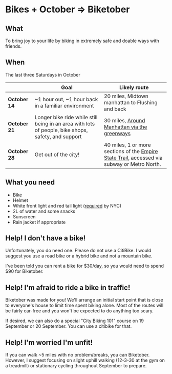 # Bikes + October => Biketober

## What

To bring joy to your life by biking in extremely safe and doable ways with friends.

## When

The last three Saturdays in October

|            | Goal                                                                                               | Likely route                                                                                                                                                                                                          |
|------------|----------------------------------------------------------------------------------------------------|-----------------------------------------------------------------------------------------------------------------------------------------------------------------------------------------------------------------------|
| **October 14** | ~1 hour out, ~1 hour back in a familiar environment                                                | 20 miles, Midtown manhattan to Flushing and back                                                                                                                                                                      |
| **October 21** | Longer bike ride while still being in an area with lots of people, bike shops, safety, and support | 30 miles, [Around Manhattan via the greenways](https://www.nycbikemaps.com/maps/manhattan-waterfront-greenway-bike-map/#:~:text=The%20Manhattan%20Waterfront%20Greenway%20is,around%20the%20island%20of%20Manhattan.) |
| **October 28** | Get out of the city!                                                                               | 40 miles, 1 or more sections of the [Empire State Trail](https://empiretrail.ny.gov/map), accessed via subway or Metro North.                                                                                         |

## What you need

* Bike
* Helmet
* White front light and red tail light ([required](https://www.nyc.gov/html/dot/html/bicyclists/biketips.shtml#laws) by NYC)
* 2L of water and some snacks
* Sunscreen
* Rain jacket if appropriate

## Help! I don't have a bike!

Unfortunately, you do need one. Please do not use a CitiBike. I would suggest you use a road bike or a hybrid bike and not a mountain bike. 

I've been told you can rent a bike for $30/day, so you would need to spend $90 for Biketober. 

## Help! I'm afraid to ride a bike in traffic!

Biketober was made for you! We'll arrange an initial start point that is close to everyone's house to limit time spent biking alone. Most of the routes will be fairly car-free and you won't be expected to do anything too scary.

If desired, we can also do a special "City Biking 101" course on 19 September or 20 September. You can use a citibike for that.

## Help! I'm worried I'm unfit!

If you can walk ~5 miles with no problem/breaks, you can Biketober. However, I suggest focusing on slight uphill walking (12-3-30 at the gym on a treadmill) or stationary cycling throughout September to prepare.

